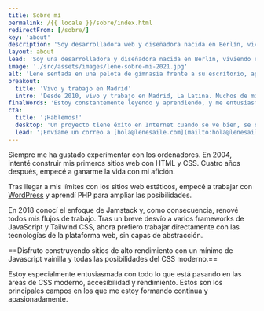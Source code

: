 ```yaml
---
title: Sobre mí
permalink: /{{ locale }}/sobre/index.html
redirectFrom: [/sobre/]
key: 'about'
description: 'Soy desarrolladora web y diseñadora nacida en Berlín, viviendo en Madrid. Llevo desarrollando para la web profesionalmente desde 2008.'
layout: about
lead: 'Soy una desarrolladora y diseñadora nacida en Berlín, viviendo en Madrid. Llevo creando para la web profesionalmente desde 2008. Me especializo en sitios web creativos a medida teniendo muy en cuenta la accesibilidad y el rendimiento.'
image: './src/assets/images/lene-sobre-mi-2021.jpg'
alt: 'Lene sentada en una pelota de gimnasia frente a su escritorio, aparentemente trabajando'
breakout:
  title: 'Vivo y trabajo en Madrid'
  intro: 'Desde 2010, vivo y trabajo en Madrid, La Latina. Muchos de mis clientes se encuentran en España, pero también trabajo para clientes internacionales.'
finalWords: 'Estoy constantemente leyendo y aprendiendo, y me entusiasma especialmente todo lo que está pasando en las áreas de Jamstack, accesibilidad y rendimiento. No me considero una experta en ninguna parte, ya que estoy aprendiendo algo nuevo constantemente. No me cuesta familiarizarme con nuevos métodos y técnicas.'
cta:
  title: '¡Hablemos!'
  desktop: 'Un proyecto tiene éxito en Internet cuando se ve bien, se siente bien y funciona con tecnología limpia y segura. Desde 2008 creo experiencias web atractivas con atención al detalle.'
  lead: '¡Envíame un correo a [hola@lenesaile.com](mailto:hola@lenesaile.com) y cuéntame tu proyecto, oportunidades o lo que tengas en mente! Siempre estoy dispuesto a charlar.'
---
```


Siempre me ha gustado experimentar con los ordenadores. En 2004, intenté construir mis primeros sitios web con HTML y CSS. Cuatro años después, empecé a ganarme la vida con mi afición.

Tras llegar a mis límites con los sitios web estáticos, empecé a trabajar con [WordPress](/es/blog/algunas-notas-personales-sobre-wordpress-en-2022/) y aprendí PHP para ampliar las posibilidades.

En 2018 conocí el enfoque de Jamstack y, como consecuencia, renové todos mis flujos de trabajo.
Tras un breve desvío a varios frameworks de JavaScript y Tailwind CSS, ahora prefiero trabajar directamente con las tecnologías de la plataforma web, sin capas de abstracción.

==Disfruto construyendo sitios de alto rendimiento con un mínimo de Javascript vainilla y todas las posibilidades del CSS moderno.==

Estoy especialmente entusiasmada con todo lo que está pasando en las áreas de CSS moderno, accesibilidad y rendimiento. Estos son los principales campos en los que me estoy formando continua y apasionadamente.
